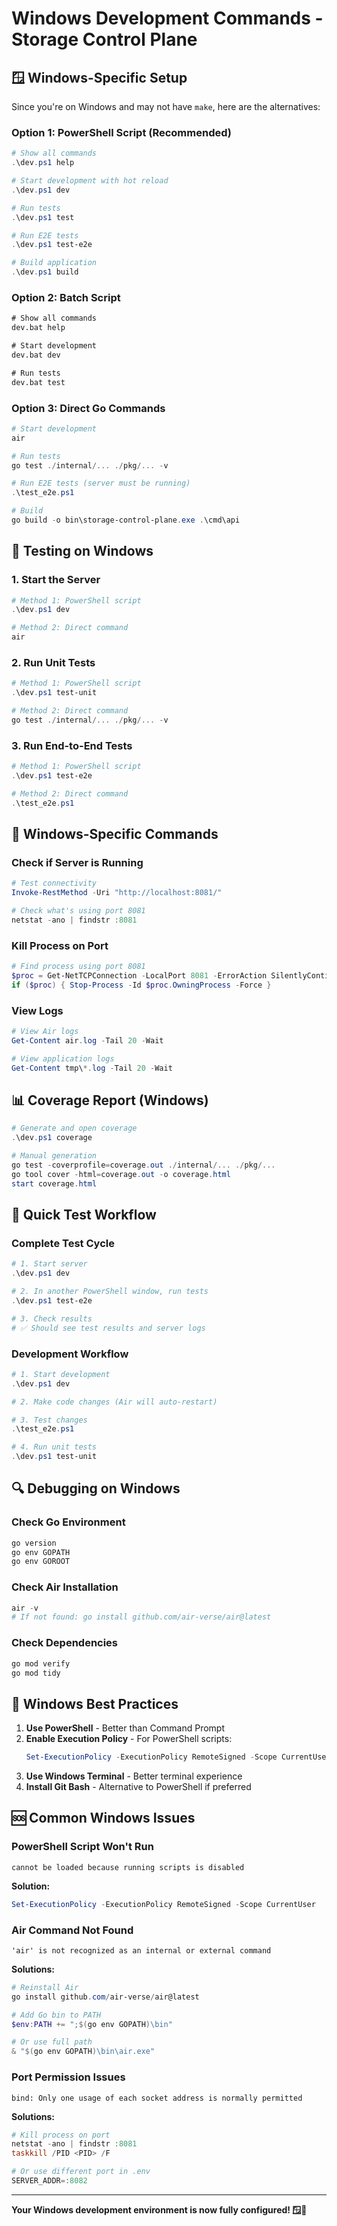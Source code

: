 # Windows Development Commands - Storage Control Plane

## 🪟 Windows-Specific Setup

Since you're on Windows and may not have `make`, here are the alternatives:

### **Option 1: PowerShell Script (Recommended)**
```powershell
# Show all commands
.\dev.ps1 help

# Start development with hot reload
.\dev.ps1 dev

# Run tests
.\dev.ps1 test

# Run E2E tests
.\dev.ps1 test-e2e

# Build application
.\dev.ps1 build
```

### **Option 2: Batch Script**
```cmd
# Show all commands
dev.bat help

# Start development
dev.bat dev

# Run tests
dev.bat test
```

### **Option 3: Direct Go Commands**
```powershell
# Start development
air

# Run tests
go test ./internal/... ./pkg/... -v

# Run E2E tests (server must be running)
.\test_e2e.ps1

# Build
go build -o bin\storage-control-plane.exe .\cmd\api
```

## 🧪 **Testing on Windows**

### **1. Start the Server**
```powershell
# Method 1: PowerShell script
.\dev.ps1 dev

# Method 2: Direct command
air
```

### **2. Run Unit Tests**
```powershell
# Method 1: PowerShell script
.\dev.ps1 test-unit

# Method 2: Direct command
go test ./internal/... ./pkg/... -v
```

### **3. Run End-to-End Tests**
```powershell
# Method 1: PowerShell script
.\dev.ps1 test-e2e

# Method 2: Direct command
.\test_e2e.ps1
```

## 🔧 **Windows-Specific Commands**

### **Check if Server is Running**
```powershell
# Test connectivity
Invoke-RestMethod -Uri "http://localhost:8081/"

# Check what's using port 8081
netstat -ano | findstr :8081
```

### **Kill Process on Port**
```powershell
# Find process using port 8081
$proc = Get-NetTCPConnection -LocalPort 8081 -ErrorAction SilentlyContinue
if ($proc) { Stop-Process -Id $proc.OwningProcess -Force }
```

### **View Logs**
```powershell
# View Air logs
Get-Content air.log -Tail 20 -Wait

# View application logs
Get-Content tmp\*.log -Tail 20 -Wait
```

## 📊 **Coverage Report (Windows)**
```powershell
# Generate and open coverage
.\dev.ps1 coverage

# Manual generation
go test -coverprofile=coverage.out ./internal/... ./pkg/...
go tool cover -html=coverage.out -o coverage.html
start coverage.html
```

## 🚀 **Quick Test Workflow**

### **Complete Test Cycle**
```powershell
# 1. Start server
.\dev.ps1 dev

# 2. In another PowerShell window, run tests
.\dev.ps1 test-e2e

# 3. Check results
# ✅ Should see test results and server logs
```

### **Development Workflow**
```powershell
# 1. Start development
.\dev.ps1 dev

# 2. Make code changes (Air will auto-restart)

# 3. Test changes
.\test_e2e.ps1

# 4. Run unit tests
.\dev.ps1 test-unit
```

## 🔍 **Debugging on Windows**

### **Check Go Environment**
```powershell
go version
go env GOPATH
go env GOROOT
```

### **Check Air Installation**
```powershell
air -v
# If not found: go install github.com/air-verse/air@latest
```

### **Check Dependencies**
```powershell
go mod verify
go mod tidy
```

## 🎯 **Windows Best Practices**

1. **Use PowerShell** - Better than Command Prompt
2. **Enable Execution Policy** - For PowerShell scripts:
   ```powershell
   Set-ExecutionPolicy -ExecutionPolicy RemoteSigned -Scope CurrentUser
   ```
3. **Use Windows Terminal** - Better terminal experience
4. **Install Git Bash** - Alternative to PowerShell if preferred

## 🆘 **Common Windows Issues**

### **PowerShell Script Won't Run**
```
cannot be loaded because running scripts is disabled
```
**Solution:**
```powershell
Set-ExecutionPolicy -ExecutionPolicy RemoteSigned -Scope CurrentUser
```

### **Air Command Not Found**
```
'air' is not recognized as an internal or external command
```
**Solutions:**
```powershell
# Reinstall Air
go install github.com/air-verse/air@latest

# Add Go bin to PATH
$env:PATH += ";$(go env GOPATH)\bin"

# Or use full path
& "$(go env GOPATH)\bin\air.exe"
```

### **Port Permission Issues**
```
bind: Only one usage of each socket address is normally permitted
```
**Solutions:**
```powershell
# Kill process on port
netstat -ano | findstr :8081
taskkill /PID <PID> /F

# Or use different port in .env
SERVER_ADDR=:8082
```

---

**Your Windows development environment is now fully configured! 🪟🚀**
